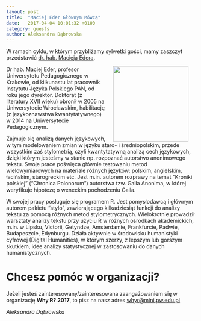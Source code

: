 ```yaml
---
layout: post
title:  "Maciej Eder Głównym Mówcą"
date:   2017-04-04 10:01:32 +0100
category: guests
author: Aleksandra Dąbrowska
---
```


W ramach cyklu, w którym przybliżamy sylwetki gości, mamy zaszczyt przedstawić [dr. hab. Macieja Edera](https://www.ijp-pan.krakow.pl/nasi-pracownicy/doktorzy-habilitowani/dr-hab-maciej-eder).

<img src="https://github.com/whyR-conference/blog/blob/master/img/m.eder.jpg?raw=true" align="right" height="200px" hspace="20">

Dr hab. Maciej Eder, profesor Uniwersytetu Pedagogicznego w Krakowie, od kilkunastu lat pracownik Instytutu Języka Polskiego PAN, od roku jego dyrektor. Doktorat (z literatury XVII wieku) obronił w 2005 na Uniwersytecie Wrocławskim, habilitację (z językoznawstwa kwantytatywnego) w 2014 na Uniwersytecie Pedagogicznym.

Zajmuje się analizą danych językowych, w tym modelowaniem zmian w języku staro- i średniopolskim, przede wszystkim zaś stylometrią, czyli kwantytatywną analizą cech językowych, dzięki którym jesteśmy w stanie np. rozpoznać autorstwo anonimowego tekstu. Swoje prace poświęca głównie testowaniu metod wielowymiarowych na materiale różnych języków: polskim, angielskim, łacińskim, starogreckim etc. Jest m.in. autorem rozprawy na temat “Kroniki polskiej” (“Chronica Polonorum”) autorstwa tzw. Galla Anonima, w której weryfikuje hipotezę o weneckim pochodzeniu Galla.

W swojej pracy posługuje się programem R. Jest pomysłodawcą i głównym autorem pakietu “stylo”, zawierającego kilkadziesiąt funkcji do analizy tekstu za pomocą różnych metod stylometrycznych. Wielokrotnie prowadził warsztaty analizy tekstu przy użyciu R w różnych ośrodkach akademickich, m.in. w Lipsku, Victorii, Getyndze, Amsterdamie, Frankfurcie, Padwie, Budapeszcie, Edynburgu. Działa aktywnie w środowisku humanistyki cyfrowej (Digital Humanities), w którym szerzy, z lepszym lub gorszym skutkiem, idee analizy statystycznej w zastosowaniu do danych humanistycznych.

# Chcesz pomóc w organizacji?

Jeżeli jesteś zainteresowany/zainteresowana zaangażowaniem się w organizację **Why R? 2017**, to pisz na nasz adres [whyr@mini.pw.edu.pl](mailto:whyr@mini.pw.edu.pl)


*Aleksandra Dąbrowska* 
